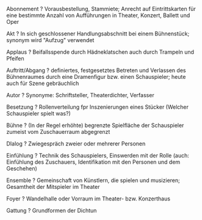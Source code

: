 Abonnement
?
Vorausbestellung, Stammiete; Anrecht auf Eintrittskarten für eine bestimmte Anzahl von Aufführungen in Theater, Konzert, Ballett und Oper


Akt
?
In sich geschlossener Handlungsabschnitt bei einem Bühnenstück; synonym wird "Aufzug" verwendet

Applaus
?
Beifallsspende durch Hädneklatschen auch durch Trampeln und Pfeifen

Auftritt/Abgang
?
definiertes, festgesetztes Betreten und Verlassen des Bühnenraumes durch eine Dramenfigur bzw. einen Schauspieler; heute auch für Szene gebräuchlich

Autor
?
Synonyme: Schriftsteller, Theaterdichter, Verfasser

Besetzung
?
Rollenverteilung fpr Inszenierungen eines Stücker (Welcher Schauspieler spielt was?)

Bühne
?
(In der Regel erhöhte) begrenzte Spielfläche der Schauspieler zumeist vom Zuschauerraum abgegrenzt

DIalog
?
Zwiegespräch zweier oder mehrerer Personen

Einfühlung
?
Technik des Schauspielers, Einswerden mit der Rolle (auch: Einfühlung des Zuschauers, Identifikation mit den Personen und dem Geschehen)

Ensemble
?
Gemeinschaft von Künstlern, die spielen und musizieren; Gesamtheit der Mitspieler im Theater

Foyer
?
Wandelhalle oder Vorraum im Theater- bzw. Konzerthaus

Gattung
?
Grundformen der Dichtun